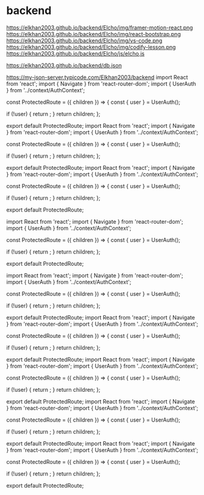 # backend
https://elkhan2003.github.io/backend/Elcho/img/framer-motion-react.png
https://elkhan2003.github.io/backend/Elcho/img/react-bootstrap.png
https://elkhan2003.github.io/backend/Elcho/img/vs-code.png
https://elkhan2003.github.io/backend/Elcho/img/codify-lesson.png
https://elkhan2003.github.io/backend/Elcho/js/elcho.js

https://elkhan2003.github.io/backend/db.json

https://my-json-server.typicode.com/Elkhan2003/backend
import React from 'react';
import { Navigate } from 'react-router-dom';
import { UserAuth } from '../context/AuthContext';

const ProtectedRoute = ({ children }) => {
  const { user } = UserAuth();

  if (!user) {
    return <Navigate to='/login' />;
  }
  return children;
};

export default ProtectedRoute;
import React from 'react';
import { Navigate } from 'react-router-dom';
import { UserAuth } from '../context/AuthContext';

const ProtectedRoute = ({ children }) => {
  const { user } = UserAuth();

  if (!user) {
    return <Navigate to='/login' />;
  }
  return children;
};

export default ProtectedRoute;
import React from 'react';
import { Navigate } from 'react-router-dom';
import { UserAuth } from '../context/AuthContext';

const ProtectedRoute = ({ children }) => {
  const { user } = UserAuth();

  if (!user) {
    return <Navigate to='/login' />;
  }
  return children;
};

export default ProtectedRoute;

import React from 'react';
import { Navigate } from 'react-router-dom';
import { UserAuth } from '../context/AuthContext';

const ProtectedRoute = ({ children }) => {
  const { user } = UserAuth();

  if (!user) {
    return <Navigate to='/login' />;
  }
  return children;
};

export default ProtectedRoute;

import React from 'react';
import { Navigate } from 'react-router-dom';
import { UserAuth } from '../context/AuthContext';

const ProtectedRoute = ({ children }) => {
  const { user } = UserAuth();

  if (!user) {
    return <Navigate to='/login' />;
  }
  return children;
};

export default ProtectedRoute;
import React from 'react';
import { Navigate } from 'react-router-dom';
import { UserAuth } from '../context/AuthContext';

const ProtectedRoute = ({ children }) => {
  const { user } = UserAuth();

  if (!user) {
    return <Navigate to='/login' />;
  }
  return children;
};

export default ProtectedRoute;
import React from 'react';
import { Navigate } from 'react-router-dom';
import { UserAuth } from '../context/AuthContext';

const ProtectedRoute = ({ children }) => {
  const { user } = UserAuth();

  if (!user) {
    return <Navigate to='/login' />;
  }
  return children;
};

export default ProtectedRoute;
import React from 'react';
import { Navigate } from 'react-router-dom';
import { UserAuth } from '../context/AuthContext';

const ProtectedRoute = ({ children }) => {
  const { user } = UserAuth();

  if (!user) {
    return <Navigate to='/login' />;
  }
  return children;
};

export default ProtectedRoute;
import React from 'react';
import { Navigate } from 'react-router-dom';
import { UserAuth } from '../context/AuthContext';

const ProtectedRoute = ({ children }) => {
  const { user } = UserAuth();

  if (!user) {
    return <Navigate to='/login' />;
  }
  return children;
};

export default ProtectedRoute;
